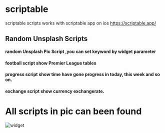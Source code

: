 # scriptable
scriptable scripts works with scriptable app on ios https://scriptable.app/
## Random Unsplash Scripts
#### random Unsplash Pic Script ,you can set keyword by widget parameter
#### football script show Premier League tables
#### progress script show time have gone progress in today, this week and so on.
#### exchange script show currency exchangerate.

# All scripts in pic can been found 

![widget](https://github.com/Juniorchen2012/scriptable/blob/master/overall_300x649.png?raw=true)
